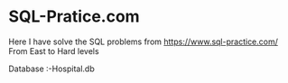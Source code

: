 # SQL-Pratice.com
Here I have solve the SQL problems from https://www.sql-practice.com/ 
From East to Hard levels

Database :-Hospital.db
